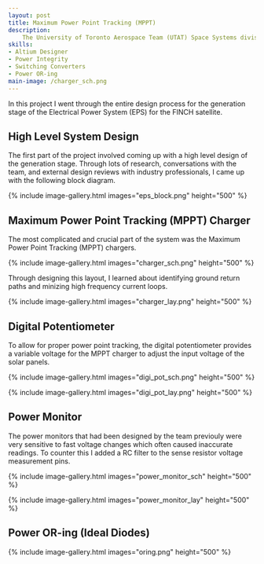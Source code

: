 ```yaml
---
layout: post
title: Maximum Power Point Tracking (MPPT)
description:
    The University of Toronto Aerospace Team (UTAT) Space Systems division is developing the FINCH satellite. To efficiently power the satellite through the solar array a Maximum Power Point Tracking (MPPT) system is essential. 
skills: 
- Altium Designer
- Power Integrity
- Switching Converters
- Power OR-ing
main-image: /charger_sch.png
---
```


In this project I went through the entire design process for the generation stage of the Electrical Power System (EPS) for the FINCH satellite.

## High Level System Design

The first part of the project involved coming up with a high level design of the generation stage. Through lots of research, conversations with the team, and external design reviews with industry professionals, I came up with the following block diagram.

{% include image-gallery.html images="eps_block.png" height="500" %} 

## Maximum Power Point Tracking (MPPT) Charger

The most complicated and crucial part of the system was the Maximum Power Point Tracking (MPPT) chargers.

{% include image-gallery.html images="charger_sch.png" height="500" %} 

Through designing this layout, I learned about identifying ground return paths and minizing high frequency current loops.

{% include image-gallery.html images="charger_lay.png" height="500" %} 


## Digital Potentiometer

To allow for proper power point tracking, the digital potentiometer provides a variable voltage for the MPPT charger to adjust the input voltage of the solar panels.

{% include image-gallery.html images="digi_pot_sch.png" height="500" %}

{% include image-gallery.html images="digi_pot_lay.png" height="500" %} 

## Power Monitor

The power monitors that had been designed by the team previouly were very sensitive to fast voltage changes which often caused inaccurate readings. To counter this I added a RC filter to the sense resistor voltage measurement pins.

{% include image-gallery.html images="power_monitor_sch" height="500" %} 

{% include image-gallery.html images="power_monitor_lay" height="500" %} 

## Power OR-ing (Ideal Diodes)
{% include image-gallery.html images="oring.png" height="500" %} 

